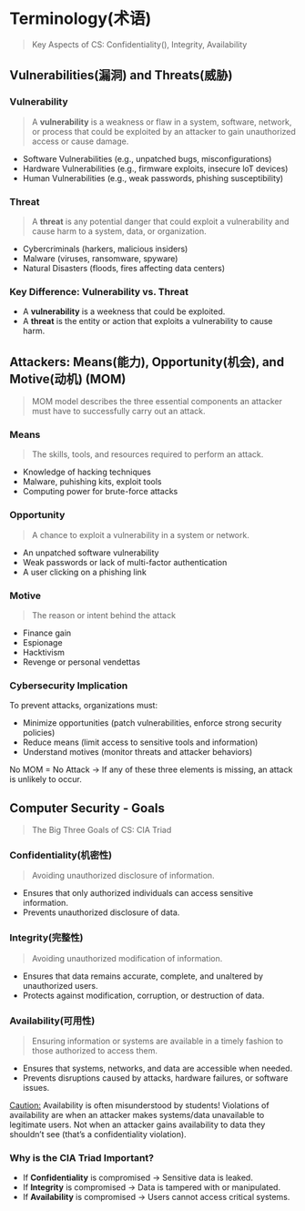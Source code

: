 # Terminology(术语)
> Key Aspects of CS: Confidentiality(), Integrity, Availability


## Vulnerabilities(漏洞) and Threats(威胁)

### Vulnerability
> A <b>vulnerability</b> is a weakness or flaw in a system, software, network, or process 
that could be exploited by an attacker to gain unauthorized access or cause damage.

 - Software Vulnerabilities (e.g., unpatched bugs, misconfigurations)
 - Hardware Vulnerabilities (e.g., firmware exploits, insecure loT devices)
 - Human Vulnerabilities (e.g., weak passwords, phishing susceptibility)

### Threat 
> A <b>threat</b> is any potential danger that could exploit a vulnerability and 
cause harm to a system, data, or organization.

 - Cybercriminals (harkers, malicious insiders)
 - Malware (viruses, ransomware, spyware)
 - Natural Disasters (floods, fires affecting data centers)

### Key Difference: Vulnerability vs. Threat
 - A <b>vulnerability</b> is a weekness that could be exploited.
 - A <b>threat</b> is the entity or action that exploits a vulnerability to cause harm.


## Attackers: Means(能力), Opportunity(机会), and Motive(动机) (MOM)
> MOM model describes the three essential components an attacker must have to successfully carry out an attack.

### Means
> The skills, tools, and resources required to perform an attack.

 - Knowledge of hacking techniques
 - Malware, puhishing kits, exploit tools
 - Computing power for brute-force attacks

### Opportunity
> A chance to exploit a vulnerability in a system or network.

 - An unpatched software vulnerability
 - Weak passwords or lack of multi-factor authentication
 - A user clicking on a phishing link

### Motive
> The reason or intent behind the attack

 - Finance gain
 - Espionage 
 - Hacktivism
 - Revenge or personal vendettas

### Cybersecurity Implication

To prevent attacks, organizations must: 
 - Minimize opportunities (patch vulnerabilities, enforce strong security policies)
 - Reduce means (limit access to sensitive tools and information)
 - Understand motives (monitor threats and attacker behaviors)

No MOM = No Attack  -> If any of these three elements is missing, an attack is unlikely to occur.


## Computer Security - Goals
> The Big Three Goals of CS: CIA Triad

### Confidentiality(机密性)
> Avoiding unauthorized disclosure of information.

 - Ensures that only authorized individuals can access sensitive information.
 - Prevents unauthorized disclosure of data.

### Integrity(完整性)
> Avoiding unauthorized modification of information.

 - Ensures that data remains accurate, complete, and unaltered by unauthorized users.
 - Protects against modification, corruption, or destruction of data.

### Availability(可用性)
> Ensuring information or systems are available in a timely fashion to those authorized to access them.

 - Ensures that systems, networks, and data are accessible when needed.
 - Prevents disruptions caused by attacks, hardware failures, or software issues.

<ins>Caution:</ins> Availability is often misunderstood by students! 
Violations of availability are when an attacker makes systems/data unavailable to legitimate users. 
Not when an attacker gains availability to data they shouldn’t see (that’s a confidentiality violation).

### Why is the CIA Triad Important?

 - If <b>Confidentiality</b> is compromised -> Sensitive data is leaked.
 - If <b>Integrity</b> is compromised -> Data is tampered with or manipulated.
 - If <b>Availability</b> is compromised -> Users cannot access critical systems.
